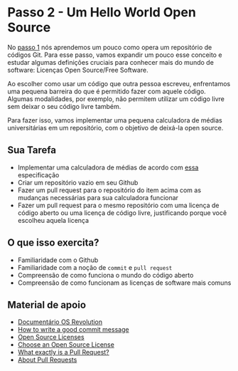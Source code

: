 # Passo 2 - Um Hello World Open Source

No [passo 1](passo-1) nós aprendemos um pouco como opera um repositório de códigos Git. Para esse passo, vamos expandir um pouco esse conceito e estudar algumas definições cruciais para conhecer mais do mundo de software: Licenças Open Source/Free Software.

Ao escolher como usar um código que outra pessoa escreveu, enfrentamos uma pequena barreira do que é permitido fazer com aquele código. Algumas modalidades, por exemplo, não permitem utilizar um código livre sem deixar o seu código livre também.

Para fazer isso, vamos implementar uma pequena calculadora de médias universitárias em um repositório, com o objetivo de deixá-la open source.


## Sua Tarefa

- Implementar uma calculadora de médias de acordo com [essa](passo-2/Calculadora.md) especificação
- Criar um repositório vazio em seu Github
- Fazer um pull request para o repositório do item acima com as mudanças necessárias para sua calculadora funcionar
- Fazer um pull request para o mesmo repositório com uma licença de código aberto ou uma licença de código livre, justificando porque você escolheu aquela licença

## O que isso exercita?
- Familiaridade com o Github
- Familiaridade com a noção de `commit` e `pull request`
- Compreensão de como funciona o mundo do código aberto
- Compreensão de como funcionam as licenças de software mais comuns

## Material de apoio
- [Documentário OS Revolution](https://www.youtube.com/watch?v=plMxWpXhqig)
- [How to write a good commit message](https://chris.beams.io/posts/git-commit/)
- [Open Source Licenses](https://opensource.org/licenses/)
- [Choose an Open Source License](https://choosealicense.com/)
- [What exactly is a Pull Request?](https://opensource.stackexchange.com/questions/352/what-exactly-is-a-pull-request)
- [About Pull Requests](https://help.github.com/en/github/collaborating-with-issues-and-pull-requests/about-pull-requests)
